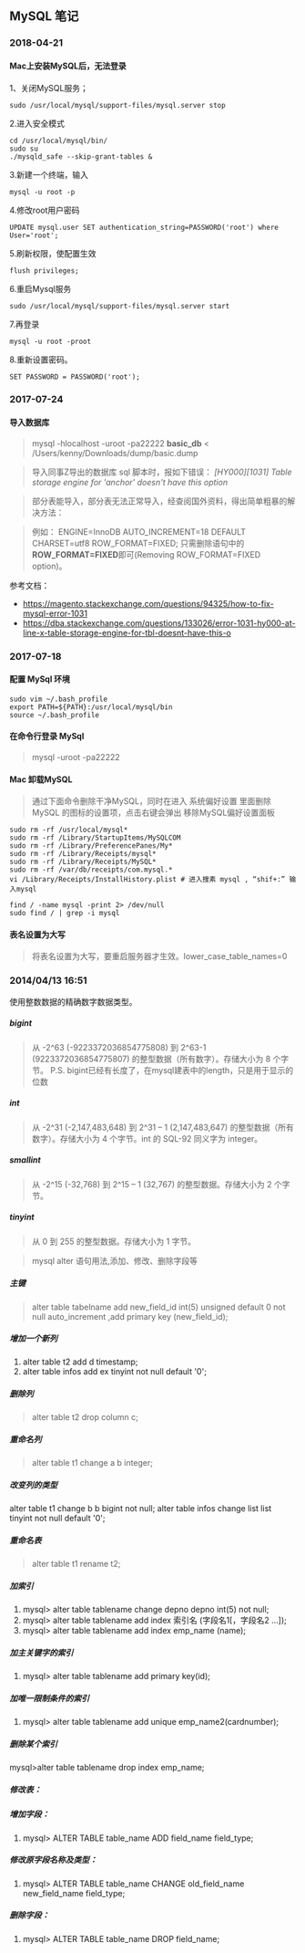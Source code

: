 ## MySQL 笔记

### 2018-04-21
#### Mac上安装MySQL后，无法登录
1、关闭MySQL服务；

`
sudo /usr/local/mysql/support-files/mysql.server stop
`

2.进入安全模式

```
cd /usr/local/mysql/bin/
sudo su
./mysqld_safe --skip-grant-tables &
```

3.新建一个终端，输入

```
mysql -u root -p
```

4.修改root用户密码

```
UPDATE mysql.user SET authentication_string=PASSWORD('root') where User='root';
```

5.刷新权限，使配置生效

```
flush privileges;
```

6.重启Mysql服务

```
sudo /usr/local/mysql/support-files/mysql.server start
```

7.再登录

```
mysql -u root -proot
```

8.重新设置密码。

```
SET PASSWORD = PASSWORD('root');
```

### 2017-07-24
#### 导入数据库
>mysql -hlocalhost -uroot -pa22222 **basic_db** < /Users/kenny/Downloads/dump/basic.dump

>导入同事Z导出的数据库 sql 脚本时，报如下错误：
_[HY000][1031] Table storage engine for 'anchor' doesn't have this option_

>部分表能导入，部分表无法正常导入，经查阅国外资料，得出简单粗暴的解决方法：

>例如： ENGINE=InnoDB AUTO_INCREMENT=18 DEFAULT CHARSET=utf8 ROW_FORMAT=FIXED; 只需删除语句中的**ROW_FORMAT=FIXED**即可(Removing ROW_FORMAT=FIXED option)。

参考文档：
* https://magento.stackexchange.com/questions/94325/how-to-fix-mysql-error-1031
* https://dba.stackexchange.com/questions/133026/error-1031-hy000-at-line-x-table-storage-engine-for-tbl-doesnt-have-this-o



### 2017-07-18
#### 配置 MySql 环境
```
sudo vim ~/.bash_profile
export PATH=${PATH}:/usr/local/mysql/bin
source ~/.bash_profile
```

#### 在命令行登录 MySql
>mysql -uroot -pa22222

#### Mac 卸载MySQL
>通过下面命令删除干净MySQL，同时在进入 系统偏好设置 里面删除 MySQL 的图标的设置项，点击右键会弹出 移除MySQL偏好设置面板

```
sudo rm -rf /usr/local/mysql*
sudo rm -rf /Library/StartupItems/MySQLCOM
sudo rm -rf /Library/PreferencePanes/My*
sudo rm -rf /Library/Receipts/mysql*
sudo rm -rf /Library/Receipts/MySQL*
sudo rm -rf /var/db/receipts/com.mysql.*
vi /Library/Receipts/InstallHistory.plist # 进入搜素 mysql , “shif+:” 输入mysql

find / -name mysql -print 2> /dev/null
sudo find / | grep -i mysql

```

#### 表名设置为大写
>将表名设置为大写，要重启服务器才生效。lower_case_table_names=0

### 2014/04/13 16:51
使用整数数据的精确数字数据类型。
##### bigint
>从 -2^63 (-9223372036854775808) 到 2^63-1 (9223372036854775807) 的整型数据（所有数字）。存储大小为 8 个字节。
P.S. bigint已经有长度了，在mysql建表中的length，只是用于显示的位数
##### int
>从 -2^31 (-2,147,483,648) 到 2^31 – 1 (2,147,483,647) 的整型数据（所有数字）。存储大小为 4 个字节。int 的 SQL-92 同义字为 integer。
##### smallint
>从 -2^15 (-32,768) 到 2^15 – 1 (32,767) 的整型数据。存储大小为 2 个字节。
##### tinyint
>从 0 到 255 的整型数据。存储大小为 1 字节。

>mysql alter 语句用法,添加、修改、删除字段等

##### 主键
>alter table tabelname add new_field_id int(5) unsigned default 0 not null auto_increment ,add primary key (new_field_id);

##### 增加一个新列
1. alter table t2 add d timestamp;
2. alter table infos add ex tinyint not null default '0';

##### 删除列
> alter table t2 drop column c;

##### 重命名列
> alter table t1 change a b integer;

##### 改变列的类型
alter table t1 change b b bigint not null;
alter table infos change list list tinyint not null default '0';

##### 重命名表
> alter table t1 rename t2;

##### 加索引
1. mysql> alter table tablename change depno depno int(5) not null;
2. mysql> alter table tablename add index 索引名 (字段名1[，字段名2 …]);
3. mysql> alter table tablename add index emp_name (name);

##### 加主关键字的索引
1. mysql> alter table tablename add primary key(id);

##### 加唯一限制条件的索引
1. mysql> alter table tablename add unique emp_name2(cardnumber);

##### 删除某个索引
mysql>alter table tablename drop index emp_name;

##### 修改表：
##### 增加字段：
1. mysql> ALTER TABLE table_name ADD field_name field_type;

##### 修改原字段名称及类型：
1. mysql> ALTER TABLE table_name CHANGE old_field_name new_field_name field_type;

##### 删除字段：
1. mysql> ALTER TABLE table_name DROP field_name; 
